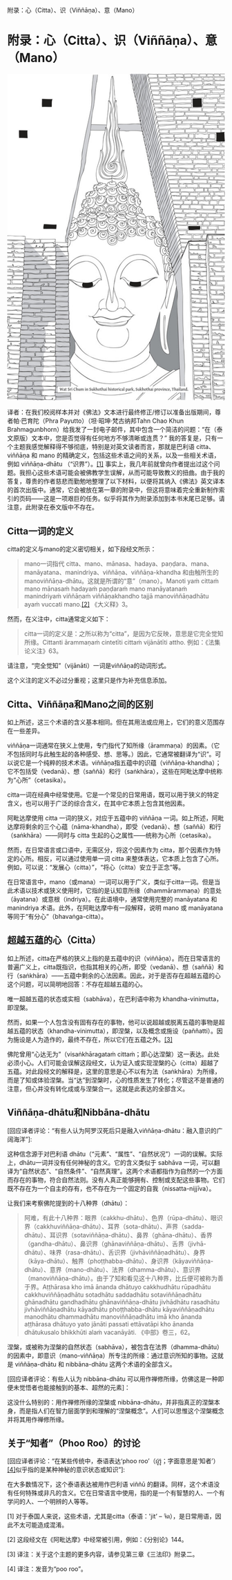 附录：心（Citta）、识（Viññāṇa）、意（Mano）

# 附录：心（Citta）、识（Viññāṇa）、意（Mano）

[![image](./includes/images/illustrations/wat-sri-chum-trade.jpg)](https://buddhadhamma.github.io/includes/images/illustrations/wat-sri-chum-trade.pdf)

译者：在我们校阅样本并对《佛法》文本进行最终修正/修订以准备出版期间，尊者帕·巴育陀（Phra Payutto）（坦·昭坤·梵古纳邦Tahn Chao Khun Brahmagunbhorn）给我发了一封电子邮件，其中包含一个简洁的问题：“在（泰文原版）文本中，您是否觉得有任何地方不够清晰或连贯？” 我的答复是，只有一个主题我感觉解释得不够彻底，特别是对英文读者而言，那就是巴利语 citta、viññāṇa 和 mano 的精确定义，包括这些术语之间的关系，以及一些相关术语，例如 viññāṇa-dhātu （“识界”）。[\[1\]](#fn-fn1) 事实上，我几年前就曾向作者提出过这个问题。我担心这些术语可能会被佛教学生误解，从而可能导致教义的扭曲。由于我的答复，尊贵的作者慈悲而勤勉地整理了以下材料，以便将其纳入《佛法》英文译本的首次出版中。通常，它会被放在第一章的附录中，但这将意味着完全重新制作索引的页码——这是一项艰巨的任务。似乎将其作为附录添加到本书末尾已足够。请注意，此附录在泰文版中不存在。

## Citta一词的定义

citta的定义与mano的定义密切相关，如下段经文所示：

> mano一词指代 citta、mano、mānasa、hadaya、paṇḍara、mana、manāyatana、manindriya、viññāṇa、viññāṇa-khandha 和由触所生的 manoviññāṇa-dhātu。这就是所谓的“意”（mano）。Manoti yaṁ cittaṁ mano mānasaṁ hadayaṁ paṇḍaraṁ mano manāyatanaṁ manindriyaṁ viññāṇaṁ viññāṇakhandho tajjā manoviññāṇadhātu ayaṁ vuccati mano.[\[2\]](#fn-fn2) 《大义释》3。

然而，在义注中，citta通常定义如下：

> citta一词的定义是：之所以称为“citta”，是因为它反映，意思是它完全觉知所缘。Cittanti ārammaṇaṁ cintetīti cittaṁ vijānātīti attho. 例如：《法集论义注》63。

请注意，“完全觉知”（vijānāti）一词是viññāṇa的动词形式。

这个义注的定义不必过分重视；这里只是作为补充信息添加。

## Citta、Viññāṇa和Mano之间的区别

如上所述，这三个术语的含义基本相同。但在其用法或应用上，它们的意义范围存在一些差异。

viññāṇa一词通常在狭义上使用，专门指代了知所缘（ārammaṇa）的因素。（它不包括同时与此触生起的各种感受、想、思等。）因此，它通常被翻译为“识”。可以说它是一个纯粹的技术术语。viññāṇa指五蕴中的识蕴（viññāṇa-khandha）；它不包括受（vedanā）、想（saññā）和行（saṅkhāra），这些在阿毗达摩中统称为“心所”（cetasika）。

citta一词在经典中经常使用。它是一个常见的日常用语，既可以用于狭义的特定含义，也可以用于广泛的综合含义，在其中它本质上包含其他因素。

阿毗达摩使用 citta 一词的狭义，对应于五蕴中的 viññāṇa 一词。如上所述，阿毗达摩将剩余的三个心蕴（nāma-khandha），即受（vedanā）、想（saññā）和行（saṅkhāra）——同时与 citta 生起的心之属性——统称为心所（cetasika）。

然而，在日常语言或口语中，无需区分，将这个因素作为 citta，那个因素作为特定的心所。相反，可以通过使用单一词 citta 来整体表达，它本质上包含了心所。例如，可以说：“发展心（citta）”，“将心（citta）安立于正念”等。

在日常语言中，mano（或mana）一词可以用于广义，类似于citta一词。但是当此术语以技术或狭义使用时，它指的是认知意所缘（dhammārammaṇa）的意处（āyatana）或意根（indriya）。在此语境中，通常使用完整的 manāyatana 和 manindriya 术语。此外，在阿毗达摩中有一段解释，说明 mano 或 manāyatana 等同于“有分心”（bhavaṅga-citta）。

## 超越五蕴的心（Citta）

如上所述，citta在严格的狭义上指的是五蕴中的识（viññāṇa）。而在日常语言的普遍广义上，citta既指识，也指其相关的心所，即受（vedanā）、想（saññā）和行（saṅkhāra）——五蕴中剩余的心法因素。因此，对于是否存在超越五蕴的心这个问题，可以简明地回答：不存在超越五蕴的心。

唯一超越五蕴的状态或实相（sabhāva），在巴利语中称为 khandha-vinimutta，即涅槃。

然而，如果一个人包含没有固有存在的事物，他可以说超越或脱离五蕴的事物是超越五蕴的状态（khandha-vinimutta），即涅槃，以及概念或施设（paññatti）。因为施设是人为造作的，最终不存在，所以它们在五蕴之外。[\[3\]](#fn-fn3)

佛陀曾用“心达无为”（visaṅkhāragataṁ cittaṁ；即心达涅槃）这一表达。此处必须小心。人们可能会误解这段经文，认为证入或实现涅槃的心（citta）超越了五蕴。对此段经文的解释是，这里的意思是心不以有为法（saṅkhāra）为所缘，而是了知或体验涅槃。当“达”到涅槃时，心的性质发生了转化；尽管这不是普通的注意，但心并没有转化成或与涅槃合一。这就是此表达的全部含义。

## Viññāṇa-dhātu和Nibbāna-dhātu

\[回应译者评论：“有些人认为阿罗汉死后只是融入viññāṇa-dhātu：融入意识的广阔海洋”\]:

这种信念源于对巴利语 dhātu（“元素”、“属性”、“自然状况”）一词的误解。实际上，dhātu一词并没有任何神秘的含义。它的含义类似于 sabhāva 一词，可以翻译为“自然状态”、“自然条件”、“自然真理”。这两个术语都指作为自然的一个方面而存在的事物，符合自然法则。没有人真正能够拥有、控制或支配这些事物。它们既不存在为一个自主的存有，也不存在为一个固定的自我（nissatta-nijjīva）。

让我们来考察佛陀提到的十八种界（dhātu）：

> 阿难，有此十八种界：眼界（cakkhu-dhātu）、色界（rūpa-dhātu）、眼识界（cakkhuviññāṇa-dhātu）、耳界（sota-dhātu）、声界（sadda-dhātu）、耳识界（sotaviññāṇa-dhātu）、鼻界（ghāna-dhātu）、香界（gandha-dhātu）、鼻识界（ghānaviññāṇa-dhātu）、舌界（jivhā-dhātu）、味界（rasa-dhātu）、舌识界（jivhāviññāṇadhātu）、身界（kāya-dhātu）、触界（phoṭṭhabba-dhātu）、身识界（kāyaviññāṇa-dhātu）、意界（mano-dhātu）、法界（dhamma-dhātu）、意识界（manoviññāṇa-dhātu）。由于了知和看见这十八种界，比丘便可被称为善于界。Aṭṭhārasa kho imā ānanda dhātuyo cakkhudhātu rūpadhātu cakkhuviññāṇadhātu sotadhātu saddadhātu sotaviññāṇadhātu ghānadhātu gandhadhātu ghānaviññāṇa-dhātu jivhādhātu rasadhātu jivhāviññāṇadhātu kāyadhātu phoṭṭhabba-dhātu kāyaviññāṇadhātu manodhātu dhammadhātu manoviññāṇadhātu imā kho ānanda aṭṭhārasa dhātuyo yato jānāti passati ettāvatāpi kho ānanda dhātukusalo bhikkhūti alaṁ vacanāyāti. 《中部》卷三，62。

涅槃，或被称为涅槃的自然状态（sabhāva），被包含在法界（dhamma-dhātu）的因素中，即意识（mano-viññāṇa）所专注的所缘：通过意识所知的事物。这就是 viññāṇa-dhātu 和 nibbāna-dhātu 这两个术语的全部含义。

\[回应译者评论：有些人认为 nibbāna-dhātu 可以用作禅修所缘，仿佛这是一种即便未觉悟者也能接触到的基本、超然的元素\]：

这没什么特别的：用作禅修所缘的涅槃或 nibbāna-dhātu，并非指真正的涅槃本身，而是指人们在智力层面学到和理解的“涅槃概念”。人们可以思惟这个涅槃概念并将其用作禅修所缘。

## 关于“知者”（Phoo Roo）的讨论

\[回应译者评论：“在某些传统中，泰语表达‘phoo roo’（ผู้รู้；字面意思是‘知者’）[\[4\]](#fn-fn4)似乎指的是某种神秘的意识状态或知识”\]:

在大多数情况下，这个泰语表达被用作巴利语 viññū 的翻译。同样，这个术语没有任何特殊或非凡的含义。它在日常语言中使用，指的是一个有智慧的人、一个有学问的人、一个明辨的人等等。

\[1\] 对于泰国人来说，这些术语，尤其是citta（泰语：'jit’ – จิต），是日常用语，因此不太可能造成混淆。

\[2\] 这段经文在《阿毗达摩》中经常被引用，例如：《分别论》144。

\[3\] 译注：关于这个主题的更多内容，请参见第三章《三法印》附录二。

\[4\] 译注：发音为“poo roo”。